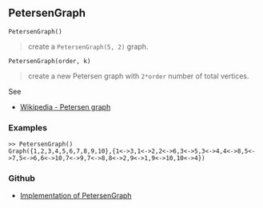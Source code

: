 ## PetersenGraph

```
PetersenGraph()
```

> create a `PetersenGraph(5, 2)` graph.

```
PetersenGraph(order, k)
```

> create a new Petersen graph with `2*order` number of total vertices.

See
* [Wikipedia - Petersen graph](https://en.wikipedia.org/wiki/Petersen_graph) 

### Examples

```
>> PetersenGraph()
Graph({1,2,3,4,5,6,7,8,9,10},{1<->3,1<->2,2<->6,3<->5,3<->4,4<->8,5<->7,5<->6,6<->10,7<->9,7<->8,8<->2,9<->1,9<->10,10<->4})
```


### Github

* [Implementation of PetersenGraph](https://github.com/axkr/symja_android_library/blob/master/symja_android_library/matheclipse-core/src/main/java/org/matheclipse/core/builtin/GraphDataFunctions.java#L103) 
